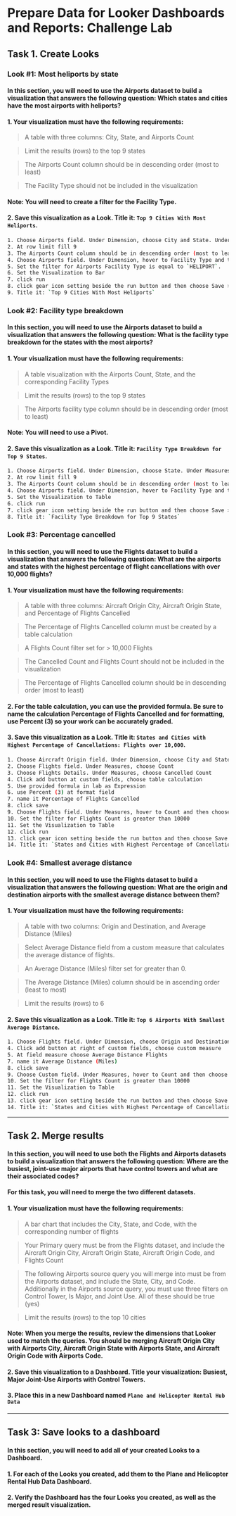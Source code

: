 # Prepare Data for Looker Dashboards and Reports: Challenge Lab

## Task 1. Create Looks

### Look #1: Most heliports by state

#### In this section, you will need to use the Airports dataset to build a visualization that answers the following question: Which states and cities have the most airports with heliports?

#### 1. Your visualization must have the following requirements:

> A table with three columns: City, State, and Airports Count

> Limit the results (rows) to the top 9 states

> The Airports Count column should be in descending order (most to least)

> The Facility Type should not be included in the visualization

#### Note: You will need to create a filter for the Facility Type.

#### 2. Save this visualization as a Look. Title it: `Top 9 Cities With Most Heliports`.

```bash
1. Choose Airports field. Under Dimension, choose City and State. Under Measures choose Count
2. At row limit fill 9
3. The Airports Count column should be in descending order (most to least)
4. Choose Airports field. Under Dimension, hover to Facility Type and then choose filter
5. Set the filter for Airports Facility Type is equal to `HELIPORT`.
6. Set the Visualization to Bar
7. click run
8. click gear icon setting beside the run button and then choose Save > As look
9. Title it: `Top 9 Cities With Most Heliports`
```

### Look #2: Facility type breakdown

#### In this section, you will need to use the Airports dataset to build a visualization that answers the following question: What is the facility type breakdown for the states with the most airports?

#### 1. Your visualization must have the following requirements:

> A table visualization with the Airports Count, State, and the corresponding Facility Types

> Limit the results (rows) to the top 9 states

> The Airports facility type column should be in descending order (most to least)

#### Note: You will need to use a Pivot.

#### 2. Save this visualization as a Look. Title it: `Facility Type Breakdown for Top 9 States`.

```bash
1. Choose Airports field. Under Dimension, choose State. Under Measures choose Count
2. At row limit fill 9
3. The Airports Count column should be in descending order (most to least)
4. Choose Airports field. Under Dimension, hover to Facility Type and then choose pivot
5. Set the Visualization to Table
6. click run
7. click gear icon setting beside the run button and then choose Save > As look
8. Title it: `Facility Type Breakdown for Top 9 States`
```

### Look #3: Percentage cancelled

#### In this section, you will need to use the Flights dataset to build a visualization that answers the following question: What are the airports and states with the highest percentage of flight cancellations with over 10,000 flights?

#### 1. Your visualization must have the following requirements:

> A table with three columns: Aircraft Origin City, Aircraft Origin State, and Percentage of Flights Cancelled

> The Percentage of Flights Cancelled column must be created by a table calculation

> A Flights Count filter set for > 10,000 Flights

> The Cancelled Count and Flights Count should not be included in the visualization

> The Percentage of Flights Cancelled column should be in descending order (most to least)

#### 2. For the table calculation, you can use the provided formula. Be sure to name the calculation Percentage of Flights Cancelled and for formatting, use Percent (3) so your work can be accurately graded.

#### 3. Save this visualization as a Look. Title it: `States and Cities with Highest Percentage of Cancellations: Flights over 10,000`.

```bash
1. Choose Aircraft Origin field. Under Dimension, choose City and State
2. Choose Flights field. Under Measures, choose Count
3. Choose Flights Details. Under Measures, choose Cancelled Count
4. Click add button at custom fields, choose table calculation
5. Use provided formula in lab as Expression
6. use Percent (3) at format field
7. name it Percentage of Flights Cancelled
8. click save
9. Choose Flights field. Under Measures, hover to Count and then choose filter
10. Set the filter for Flights Count is greater than 10000
11. Set the Visualization to Table
12. click run
13. click gear icon setting beside the run button and then choose Save > As look
14. Title it: `States and Cities with Highest Percentage of Cancellations: Flights over 10,000`
```

### Look #4: Smallest average distance

#### In this section, you will need to use the Flights dataset to build a visualization that answers the following question: What are the origin and destination airports with the smallest average distance between them?

#### 1. Your visualization must have the following requirements:

> A table with two columns: Origin and Destination, and Average Distance (Miles)

> Select Average Distance field from a custom measure that calculates the average distance of flights.

> An Average Distance (Miles) filter set for greater than 0.

> The Average Distance (Miles) column should be in ascending order (least to most)

> Limit the results (rows) to 6

#### 2. Save this visualization as a Look. Title it: `Top 6 Airports With Smallest Average Distance`.

```bash
1. Choose Flights field. Under Dimension, choose Origin and Destination
4. Click add button at right of custom fields, choose custom measure
5. At field measure choose Average Distance Flights
7. name it Average Distance (Miles)
8. click save
9. Choose Custom field. Under Measures, hover to Count and then choose filter
10. Set the filter for Flights Count is greater than 10000
11. Set the Visualization to Table
12. click run
13. click gear icon setting beside the run button and then choose Save > As look
14. Title it: `States and Cities with Highest Percentage of Cancellations: Flights over 10,000`
```

---

## Task 2. Merge results

#### In this section, you will need to use both the Flights and Airports datasets to build a visualization that answers the following question: Where are the busiest, joint-use major airports that have control towers and what are their associated codes?

#### For this task, you will need to merge the two different datasets.

#### 1. Your visualization must have the following requirements:

> A bar chart that includes the City, State, and Code, with the corresponding number of flights

> Your Primary query must be from the Flights dataset, and include the Aircraft Origin City, Aircraft Origin State, Aircraft Origin Code, and Flights Count

> The following Airports source query you will merge into must be from the Airports dataset, and include the State, City, and Code. Additionally in the Airports source query, you must use three filters on Control Tower, Is Major, and Joint Use. All of these should be true (yes)

> Limit the results (rows) to the top 10 cities

#### Note: When you merge the results, review the dimensions that Looker used to match the queries. You should be merging Aircraft Origin City with Airports City, Aircraft Origin State with Airports State, and Aircraft Origin Code with Airports Code.

#### 2. Save this visualization to a Dashboard. Title your visualization: Busiest, Major Joint-Use Airports with Control Towers.

#### 3. Place this in a new Dashboard named `Plane and Helicopter Rental Hub Data`

---

## Task 3: Save looks to a dashboard

#### In this section, you will need to add all of your created Looks to a Dashboard.

#### 1. For each of the Looks you created, add them to the Plane and Helicopter Rental Hub Data Dashboard.

#### 2. Verify the Dashboard has the four Looks you created, as well as the merged result visualization.
